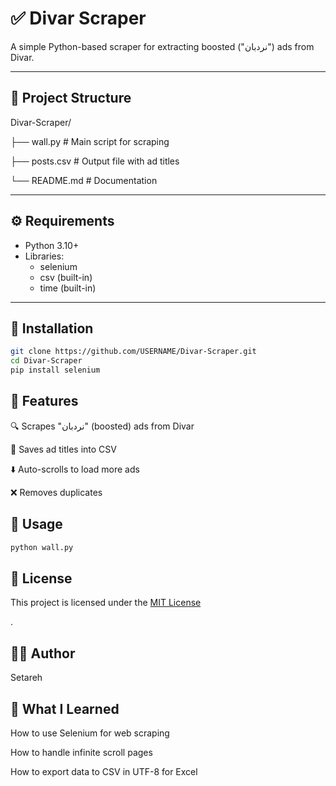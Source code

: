 # ✅ Divar Scraper
A simple Python-based scraper for extracting boosted ("نردبان") ads from Divar.

---

## 📂 Project Structure
Divar-Scraper/

├── wall.py # Main script for scraping

├── posts.csv # Output file with ad titles

└── README.md # Documentation


---

## ⚙️ Requirements
- Python 3.10+
- Libraries:
  - selenium
  - csv (built-in)
  - time (built-in)

---

## 🚀 Installation
```bash
git clone https://github.com/USERNAME/Divar-Scraper.git
cd Divar-Scraper
pip install selenium
```

## 📝 Features

🔍 Scrapes "نردبان" (boosted) ads from Divar

📂 Saves ad titles into CSV

⬇️ Auto-scrolls to load more ads

❌ Removes duplicates

## 📌 Usage

```bash
python wall.py
```

## 📄 License
This project is licensed under the [MIT License](./Ladder%20ads%20on%20the%20wall%20site/LICENSE)

.


## 👩‍💻 Author
Setareh

## 📘 What I Learned

How to use Selenium for web scraping

How to handle infinite scroll pages

How to export data to CSV in UTF-8 for Excel
